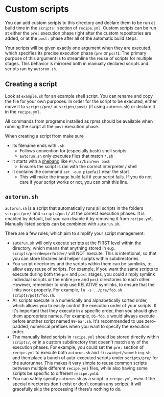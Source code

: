 # Custom scripts

You can add custom scripts to this directory and declare them to be run at build time in the `scripts:` section of `recipe.yml`. Custom scripts can be run at either the `pre:` execution phase right after the custom repositories are added, or at the `post:` phase after all of the automatic build steps.

Your scripts will be given exactly one argument when they are executed, which specifies its precise execution phase (`pre` or `post`). The primary purpose of this argument is to streamline the reuse of scripts for multiple stages. This behavior is mirrored both in manually declared scripts and scripts ran by `autorun.sh`.

## Creating a script

Look at `example.sh` for an example shell script. You can rename and copy the file for your own purposes. In order for the script to be executed, either move it to `scripts/pre/` or `scripts/post/` (if using `autorun.sh`) or declare it in the `recipe.yml`.

All commands from programs installed as rpms should be available when running the script at the `post` execution phase.

When creating a script from make sure

- its filename ends with `.sh`
  - Follows convention for (especially bash) shell scripts
  - `autorun.sh` only executes files that match `*.sh`
- it starts with a [shebang](<https://en.wikipedia.org/wiki/Shebang_(Unix)>) like `#!/usr/bin/env bash`
  - Ensures the script is ran with the correct interpreter / shell
- it contains the command `set -oue pipefail` near the start
  - This will make the image build fail if your script fails. If you do not care if your script works or not, you can omit this line.

## `autorun.sh`

`autorun.sh` is a script that automatically runs all scripts in the folders `scripts/pre/` and `scripts/post/` at the correct execution phases. It is enabled by default, but you can disable it by removing it from `recipe.yml`. Manually listed scripts can be combined with `autorun.sh`.

There are a few rules, which aim to simplify your script management:

- `autorun.sh` will only execute scripts at the FIRST level within the directory, which
  means that anything stored in e.g. `scripts/pre/deeperfolder/` will NOT execute.
  This is intentional, so that you can store libraries and helper scripts
  within subdirectories.
- You script directories and the scripts within them can be symlinks, to allow
  easy reuse of scripts. For example, if you want the same scripts to execute
  during both the `pre` and `post` stages, you could simply symlink individual
  scripts or the entire `pre` and `post` directories to each other. However,
  remember to only use RELATIVE symlinks, to ensure that the links work
  properly. For example, `ln -s ../pre/foo.sh scripts/post/foo.sh`.
- All scripts execute in a numerically and alphabetically sorted order, which
  allows you to easily control the execution order of your scripts. If it's
  important that they execute in a specific order, then you should give them
  appropriate names. For example, `05-foo.s` would always execute before
  another script named `99-bar.sh`. It's recommended to use zero-padded,
  numerical prefixes when you want to specify the execution order.
- The manually listed scripts in `recipe.yml` should
  be stored directly within `scripts/`, or in a custom subdirectory that
  doesn't match any of the execution phases. For example, you could
  set the `pre:` section of `recipe.yml` to execute both `autorun.sh`
  and `fizzwidget/something.sh`, and then place a bunch of auto-executed
  scripts under `scripts/pre/` for the autorunner. This makes it very simple
  to reuse common scripts between multiple different `recipe.yml` files,
  while also having some scripts be specific to different `recipe.yml`s.
- You can safely specify `autorun.sh` as a script in `recipe.yml`,
  even if the special directories don't exist or don't contain any
  scripts. It will gracefully skip the processing if there's nothing to do.
